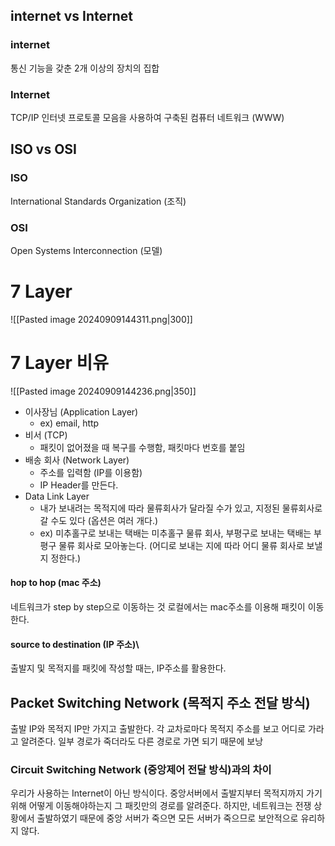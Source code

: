 ## internet vs Internet
### internet
통신 기능을 갖춘 2개 이상의 장치의 집합
### Internet
TCP/IP 인터넷 프로토콜 모음을 사용하여 구축된 컴퓨터 네트워크 (WWW)

## ISO vs OSI
### ISO
International Standards Organization (조직)
### OSI
Open Systems Interconnection (모델)

# 7 Layer
![[Pasted image 20240909144311.png|300]]
# 7 Layer 비유
![[Pasted image 20240909144236.png|350]]
- 이사장님 (Application Layer) 
	- ex) email, http
- 비서 (TCP) 
	- 패킷이 없어졌을 때 복구를 수행함, 패킷마다 번호를 붙임
- 배송 회사 (Network Layer) 
	- 주소를 입력함 (IP를 이용함)
	- IP Header를 만든다.
- Data Link Layer
	- 내가 보내려는 목적지에 따라 물류회사가 달라질 수가 있고, 지정된 물류회사로 갈 수도 있다 
	  (옵션은 여러 개다.)
	- ex) 미추홀구로 보내는 택배는 미추홀구 물류 회사, 부평구로 보내는 택배는 부평구 물류 회사로 모아놓는다. (어디로 보내는 지에 따라 어디 물류 회사로 보낼 지 정한다.)

#### hop to hop (mac 주소)
네트워크가 step by step으로 이동하는 것 
로컬에서는 mac주소를 이용해 패킷이 이동한다.
#### source to destination (IP 주소)\
출발지 및 목적지를 패킷에 작성할 때는, IP주소를 활용한다.

## Packet Switching Network (목적지 주소 전달 방식)
출발 IP와 목적지 IP만 가지고 출발한다. 각 교차로마다 목적지 주소를 보고 어디로 가라고 알려준다. 
일부 경로가 죽더라도 다른 경로로 가면 되기 때문에 보낭

### Circuit Switching Network (중앙제어 전달 방식)과의 차이
우리가 사용하는 Internet이 아닌 방식이다.
중앙서버에서 출발지부터 목적지까지 가기 위해 어떻게 이동해야하는지 그 패킷만의 경로를 알려준다.
하지만, 네트워크는 전쟁 상황에서 출발하였기 때문에 중앙 서버가 죽으면 모든 서버가 죽으므로 보안적으로 유리하지 않다.